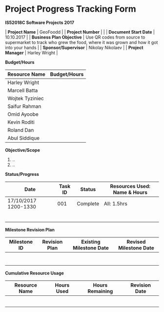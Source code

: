 # **Project Progress Tracking Form**

**IS52018C Software Projects 2017**

| **Project Name** | GeoFoodd |
| **Project Number** |  |
| **Document Start Date** | 10.10.2017 |
| **Business Plan Objective** | Use QR codes from source to supermarket to track who grew the food, where it was grown and how it got into your hands |
| **Sponsor/Supervisor** | Nikolay Nikolaev |
| **Project Manager** | Harley Wright |

**Budget/Hours**

| **Resource Name** | **Budget/Hours** |
| --- | --- |
| Harley Wright |   |
| Marcell Batta |   |
| Wojtek Tyziniec |   |
| Saifur Rahman |   |
| Omid Ayoobe |   |
| Kevin Roditi |   |
| Roland Dan |   |
| Abul Siddique |   |

**Objective/Scope**

1. ..
2. ..

**Status/Progress**

| **Date** | **Task ID** | **Status** | **Resources Used: Name &amp; Hours** |
| --- | --- | --- | --- |
| 17/10/2017 1200-1330 | 001 | Complete | All: 1.5hrs|
|  |   |   |   |
|   |   |   |   |
|   |   |   |   |
|   |   |   |   |
|   |   |   |   |
|   |   |   |   |

**Milestone Revision Plan**

| **Milestone ID** | **Revision Plan** | **Existing Milestone Date** | **Revised Milestone Date** |
| --- | --- | --- | --- |
|   |   |   |   |
|   |   |   |   |
|   |   |   |   |
|   |   |   |   |
|   |   |   |   |
|   |   |   |   |
|   |   |   |   |

**Cumulative Resource Usage**

| **Resource Name** | **Hours Used** | **Hours Remaining** | **Revision Date** |
| --- | --- | --- | --- |
|   |   |   |   |
|   |   |   |   |
|   |   |   |   |
|   |   |   |   |
|   |   |   |   |
|   |   |   |   |
